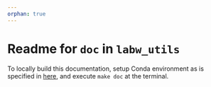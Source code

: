 ```yaml
---
orphan: true
---
```


# Readme for `doc` in `labw_utils`

To locally build this documentation, setup Conda environment as is specified in [here](../env/labw_utils_dev.yml), and execute `make doc` at the terminal.
